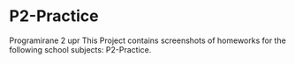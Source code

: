 # P2-Practice
Programirane 2 upr
This Project contains screenshots of homeworks for the following school subjects: P2-Practice.
